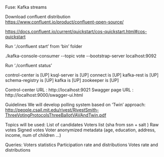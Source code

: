 Fuse: Kafka streams

Download confluent distribution
https://www.confluent.io/product/confluent-open-source/

https://docs.confluent.io/current/quickstart/cos-quickstart.html#cos-quickstart

Run ‘./confluent start’ from ‘bin’ folder

./kafka-console-consumer --topic vote --bootstrap-server   localhost:9092

Run ‘./confluent status’

control-center is [UP]
ksql-server is [UP]
connect is [UP]
kafka-rest is [UP]
schema-registry is [UP]
kafka is [UP]
zookeeper is [UP]

Control-center URL : http://localhost:9021
Swagger page URL : http://localhost:9000/swagger-ui.html

Guidelines
We will develop polling system based on ‘Twin’ approach: 
http://people.csail.mit.edu/rivest/RivestSmith-ThreeVotingProtocolsThreeBallotVAVAndTwin.pdf

Topics will be used:
List of candidates
Voters list (sha from ssn + salt )
Raw votes
Signed votes 
Voter anonymized metadata (age, education, address, income,  num of children ...)

Queries:
Voters statistics
Participation rate and distributions
Votes rate and distributions
